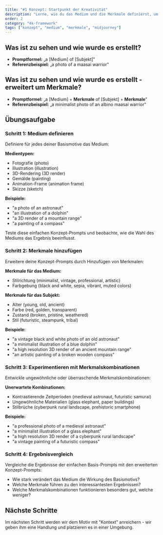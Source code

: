 ```yaml
---
title: "#1 Konzept: Startpunkt der Kreativität"
description: "Lerne, wie du das Medium und die Merkmale definierst, um die Darstellung deiner KI-generierten Bilder präziser zu steuern."
order: 2
category: "4k-framework"
tags: ["konzept", "medium", "merkmale", "midjourney"]
---
```


## Was ist zu sehen und wie wurde es erstellt?

* **Promptformel:** „a [Medium] of [Subjekt]"
* **Referenzbeispiel:** „a photo of a maasai warrior"

## Was ist zu sehen und wie wurde es erstellt - erweitert um Merkmale?

* **Promptformel:** „a [Medium] + **Merkmale** of [Subjekt] + **Merkmale**"
* **Referenzbeispiel:** „a minimalist photo of an albino maasai warrior"

## Übungsaufgabe

### Schritt 1: Medium definieren

Definiere für jedes deiner Basismotive das Medium:

**Medientypen:**
- Fotografie (photo)
- Illustration (illustration)
- 3D-Rendering (3D render)
- Gemälde (painting)
- Animation-Frame (animation frame)
- Skizze (sketch)

**Beispiele:**
- "a photo of an astronaut"
- "an illustration of a dolphin"
- "a 3D render of a mountain range"
- "a painting of a compass"

Teste diese einfachen Konzept-Prompts und beobachte, wie die Wahl des Mediums das Ergebnis beeinflusst.

### Schritt 2: Merkmale hinzufügen

Erweitere deine Konzept-Prompts durch Hinzufügen von Merkmalen:

**Merkmale für das Medium:**
- Stilrichtung (minimalist, vintage, professional, artistic)
- Farbgebung (black and white, sepia, vibrant, muted colors)

**Merkmale für das Subjekt:**
- Alter (young, old, ancient)
- Farbe (red, golden, transparent)
- Zustand (broken, pristine, weathered)
- Stil (futuristic, steampunk, tribal)

**Beispiele:**
- "a vintage black and white photo of an old astronaut"
- "a minimalist illustration of a blue dolphin"
- "a high resolution 3D render of an ancient mountain range"
- "an artistic painting of a broken wooden compass"

### Schritt 3: Experimentieren mit Merkmalskombinationen

Entwickle ungewöhnliche oder überraschende Merkmalskombinationen:

**Unerwartete Kombinationen:**
- Kontrastierende Zeitperioden (medieval astronaut, futuristic samurai)
- Ungewöhnliche Materialien (glass elephant, paper buildings)
- Stilbrüche (cyberpunk rural landscape, prehistoric smartphone)

**Beispiele:**
- "a professional photo of a medieval astronaut"
- "a minimalist illustration of a glass elephant"
- "a high resolution 3D render of a cyberpunk rural landscape"
- "a vintage painting of a futuristic compass"

### Schritt 4: Ergebnisvergleich

Vergleiche die Ergebnisse der einfachen Basis-Prompts mit den erweiterten Konzept-Prompts:
- Wie stark verändert das Medium die Wirkung des Basismotivs?
- Welche Merkmale führen zu den interessantesten Ergebnissen?
- Welche Merkmalskombinationen funktionieren besonders gut, welche weniger?

## Nächste Schritte

Im nächsten Schritt werden wir dem Motiv mit "Kontext" anreichern - wir geben ihm eine Handlung und platzieren es in einer Umgebung.
